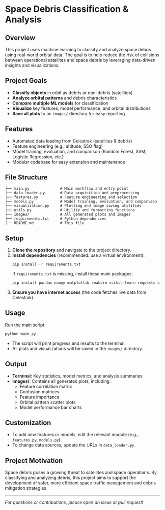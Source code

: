 # Space Debris Classification & Analysis

## Overview
This project uses machine learning to classify and analyze space debris using real-world orbital data. The goal is to help reduce the risk of collisions between operational satellites and space debris by leveraging data-driven insights and visualizations.

## Project Goals
- **Classify objects** in orbit as debris or non-debris (satellites)
- **Analyze orbital patterns** and debris characteristics
- **Compare multiple ML models** for classification
- **Visualize** key features, model performance, and orbital distributions
- **Save all plots** to an `images/` directory for easy reporting

## Features
- Automated data loading from Celestrak (satellites & debris)
- Feature engineering (e.g., altitude, SSO flag)
- Model training, evaluation, and comparison (Random Forest, SVM, Logistic Regression, etc.)
- Modular codebase for easy extension and maintenance

## File Structure
```
├── main.py              # Main workflow and entry point
├── data_loader.py       # Data acquisition and preprocessing
├── features.py          # Feature engineering and selection
├── models.py            # Model training, evaluation, and comparison
├── visualization.py     # Plotting and image saving utilities
├── utils.py             # Utility and formatting functions
├── images/              # All generated plots and images
├── requirements.txt     # Python dependencies
├── README.md            # This file
```

## Setup
1. **Clone the repository** and navigate to the project directory.
2. **Install dependencies** (recommended: use a virtual environment):
   ```bash
   pip install -r requirements.txt
   ```
   If `requirements.txt` is missing, install these main packages:
   ```bash
   pip install pandas numpy matplotlib seaborn scikit-learn requests sgp4
   ```
3. **Ensure you have internet access** (the code fetches live data from Celestrak).

## Usage
Run the main script:
```bash
python main.py
```
- The script will print progress and results to the terminal.
- All plots and visualizations will be saved in the `images/` directory.

## Output
- **Terminal:** Key statistics, model metrics, and analysis summaries
- **images/**: Contains all generated plots, including:
  - Feature correlation matrix
  - Confusion matrices
  - Feature importance
  - Orbital pattern scatter plots
  - Model performance bar charts

## Customization
- To add new features or models, edit the relevant module (e.g., `features.py`, `models.py`).
- To change data sources, update the URLs in `data_loader.py`.

## Project Motivation
Space debris poses a growing threat to satellites and space operations. By classifying and analyzing debris, this project aims to support the development of safer, more efficient space traffic management and debris mitigation strategies.

---
*For questions or contributions, please open an issue or pull request!* 
